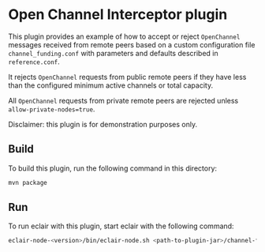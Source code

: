 # Open Channel Interceptor plugin

This plugin provides an example of how to accept or reject `OpenChannel` messages received from remote peers based on a custom configuration file `channel_funding.conf` with parameters and defaults described in `reference.conf`.

It rejects `OpenChannel` requests from public remote peers if they have less than the configured minimum active channels or total capacity.

All `OpenChannel` requests from private remote peers are rejected unless `allow-private-nodes=true`.

Disclaimer: this plugin is for demonstration purposes only.

## Build

To build this plugin, run the following command in this directory:

```sh
mvn package
```

## Run

To run eclair with this plugin, start eclair with the following command:

```sh
eclair-node-<version>/bin/eclair-node.sh <path-to-plugin-jar>/channel-funding-plugin-<version>.jar
```

